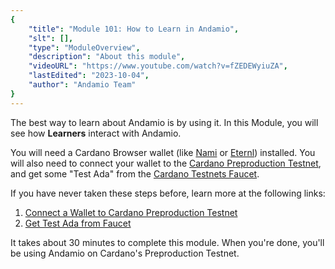 ```yaml
---
{
    "title": "Module 101: How to Learn in Andamio",
    "slt": [],
    "type": "ModuleOverview",
    "description": "About this module",
    "videoURL": "https://www.youtube.com/watch?v=fZEDEWyiuZA",
    "lastEdited": "2023-10-04",
    "author": "Andamio Team"
}
---
```


The best way to learn about Andamio is by using it. In this Module, you will see how **Learners** interact with Andamio.

You will need a Cardano Browser wallet (like [Nami](https://namiwallet.io/) or [Eternl](https://eternl.io/app/mainnet/welcome)) installed. You will also need to connect your wallet to the [Cardano Preproduction Testnet](https://github.com/cardano-foundation/developer-portal/blob/staging/docs/get-started/testnets-and-devnets.md), and get some "Test Ada" from the [Cardano Testnets Faucet](https://docs.cardano.org/cardano-testnet/tools/faucet/).

If you have never taken these steps before, learn more at the following links:
1. [Connect a Wallet to Cardano Preproduction Testnet](https://plutuspbl.io/modules/100/1001)
2. [Get Test Ada from Faucet](https://plutuspbl.io/modules/100/1002)

It takes about 30 minutes to complete this module. When you're done, you'll be using Andamio on Cardano's Preproduction Testnet.
